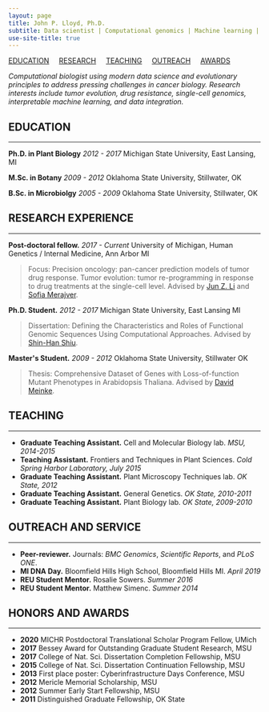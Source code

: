 ```yaml
---
layout: page
title: John P. Lloyd, Ph.D.
subtitle: Data scientist | Computational genomics | Machine learning | Predictive modeling | Stats | R | Python
use-site-title: true
---
```


[EDUCATION](#education) &nbsp; &nbsp; [RESEARCH](#research-experience) &nbsp; &nbsp; [TEACHING](#teaching) &nbsp; &nbsp; [OUTREACH](#outreach-and-service) &nbsp; &nbsp; [AWARDS](#honors-and-awards) 


*Computational biologist using modern data science and evolutionary principles to address pressing challenges in cancer biology. Research interests include tumor evolution, drug resistance, single-cell genomics, interpretable machine learning, and data integration.*

## EDUCATION
---------
**Ph.D. in Plant Biology** *2012 - 2017* Michigan State University, East Lansing, MI

**M.Sc. in Botany** *2009 - 2012* Oklahoma State University, Stillwater, OK

**B.Sc. in Microbiolgy** *2005 - 2009* Oklahoma State University, Stillwater, OK

## RESEARCH EXPERIENCE
---------
**Post-doctoral fellow.** *2017 - Current*  University of Michigan, Human Genetics / Internal Medicine, Ann Arbor MI
> Focus: Precision oncology: pan-cancer prediction models of tumor drug response. Tumor evolution: tumor re-programming in response to drug treatments at the single-cell level. Advised by [Jun Z. Li](https://www.junzli.com/) and [Sofia Merajver](https://merajver.lab.medicine.umich.edu/).

**Ph.D. Student.** *2012 - 2017*  Michigan State University, East Lansing MI
> Dissertation: Defining the Characteristics and Roles of Functional Genomic Sequences Using Computational Approaches. Advised by [Shin-Han Shiu](http://shiulab.plantbiology.msu.edu/index.php?title=Shin-Han_Shiu).

**Master's Student.** *2009 - 2012*  Oklahoma State University, Stillwater OK
> Thesis: Comprehensive Dataset of Genes with Loss-of-function Mutant Phenotypes in Arabidopsis Thaliana. Advised by [David Meinke](https://plantbio.okstate.edu/faculty/current-grants/135-bios/394-dr-david-meinke).
&nbsp;
## TEACHING
---------
* **Graduate Teaching Assistant.** Cell and Molecular Biology lab. *MSU, 2014-2015*
* **Teaching Assistant.** Frontiers and Techniques in Plant Sciences. *Cold Spring Harbor Laboratory, July 2015*
* **Graduate Teaching Assistant.**  Plant Microscopy Techniques lab. *OK State, 2012*
* **Graduate Teaching Assistant.**  General Genetics. *OK State, 2010-2011*
* **Graduate Teaching Assistant.**  Plant Biology lab. *OK State, 2009-2010*
&nbsp;
## OUTREACH AND SERVICE
---------
* **Peer-reviewer.** Journals: *BMC Genomics*, *Scientific Reports*, and *PLoS ONE*.
* **MI DNA Day.** Bloomfield Hills High School, Bloomfield Hills MI. *April 2019*
* **REU Student Mentor.** Rosalie Sowers. *Summer 2016*
* **REU Student Mentor.** Matthew Simenc. *Summer 2014*
&nbsp;
## HONORS AND AWARDS
---------
* **2020**  MICHR Postdoctoral Translational Scholar Program Fellow, UMich
* **2017**  Bessey Award for Outstanding Graduate Student Research, MSU
* **2017**  College of Nat. Sci. Dissertation Completion Fellowship, MSU
* **2015**  College of Nat. Sci. Dissertation Continuation Fellowship, MSU
* **2013**  First place poster: Cyberinfrastructure Days Conference, MSU
* **2012**  Mericle Memorial Scholarship, MSU
* **2012**  Summer Early Start Fellowship, MSU
* **2011**  Distinguished Graduate Fellowship, OK State
